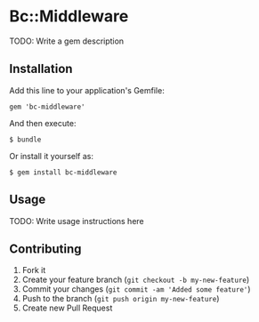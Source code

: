# Bc::Middleware

TODO: Write a gem description

## Installation

Add this line to your application's Gemfile:

    gem 'bc-middleware'

And then execute:

    $ bundle

Or install it yourself as:

    $ gem install bc-middleware

## Usage

TODO: Write usage instructions here

## Contributing

1. Fork it
2. Create your feature branch (`git checkout -b my-new-feature`)
3. Commit your changes (`git commit -am 'Added some feature'`)
4. Push to the branch (`git push origin my-new-feature`)
5. Create new Pull Request
